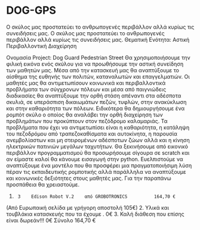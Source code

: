 # DOG-GPS
Ο σκύλος μας προστατεύει το ανθρωπογενές περιβάλλον αλλά κυρίως τις συνειδήσεις μας. 
Ο σκύλος μας προστατεύει το ανθρωπογενές περιβάλλον αλλά κυρίως τις συνειδήσεις μας. 
Θεματική Ενότητα: Αστική Περιβαλλοντική Διαχείρηση  

Ονομασία Project: Dog Guard Pedestrian Street 
Θα χρησιμοποιήσουμε την φιλική εικόνα ενός σκύλου για να προωθήσουμε την αστική συνείδηση των μαθητών μας. Μέσα από την κατασκευή μας θα αναπτύξουμε το αίσθημα της ευθηνής των πολιτών, καταναλωτών και επαγγελματιών. Οι μαθητές μας θα αντιμετωπίσουν κοινωνικά και περιβαλλοντικά προβλήματα των σύγχρονων πόλεων και μέσα από παιγνιώδεις διαδικασίες θα αναπτύξουμε την ορθή στάση απέναντι στα αδέσποτα σκυλιά, σε υπεράσπιση δικαιωμάτων πεζών, τυφλών, στην ανακύκλωση και στην καθαριότητα των πόλεων.
Ειδικότερα θα δημιουργήσουμε ένα ρομπότ σκύλο ο οποίος θα αναλάβει την ορθή διαχείρηση των προβλημάτων που προκύπτουν στον πεζόδρομο καλαμαριάς. Τα προβλήματα που έχει να αντιμετωπίσει είναι η καθαριότητα, η κατάληψη του πεζοδρόμου από τραπεζοκαθίσματα και αυτοκίνητα, η παρουσία ανεμβολίαστων και μη στειρομένων αδέσποτων ζώων αλλά και η κίνηση ηλεκτρικών πατινιών μεγάλων ταχυτήτων.  Θα ξεκινήσουμε από εικονικό περιβάλλον προγραμματισμού θα προσωρήσουμε σίγουρα σε scratch και αν είμαστε καλοί θα κάνουμε εισαγωγή στην python. 
Ευελπιστούμε να αναπτύξουμε ένα μοντέλο που θα προσφέρει μια πραγματοποιήσιμη λύση πέραν τις εκπαιδευτικής ρομποτικής αλλά παράλληλα να αναπτύξουμε και κοινωνικές δεξιότητες στους μαθητές μας.
Για την παραπάνω προσπάθεια θα χρειαστούμε.

1.      3    Edison Robot V.2    από GROBOTRONICS          164,70 € 
(Από Ευρωπαική σελίδα με γρήγορη αποστολή     105€)
2.      Υλικά και τουβλάκια κατασκευής που τα έχουμε .       0€
3.      Καλή διάθεση που επίσης είναι δωρεάν!!!                  0€
Σύνολο                                                     164,70 €
